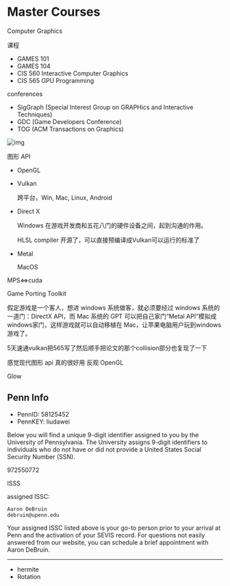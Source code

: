 # Master Courses

Computer Graphics

课程

- GAMES 101
- GAMES 104
- CIS 560 Interactive Computer Graphics
- CIS 565 GPU Programming

conferences

- SigGraph (Special Interest Group on GRAPHics and Interactive Techniques)
- GDC (Game Developers Conference)
- TOG (ACM Transactions on Graphics)

![img](https://imagepphcloud.thepaper.cn/pph/image/257/370/329.jpg)

图形 API

- OpenGL

- Vulkan

  跨平台，Win, Mac, Linux, Android

- Direct X

  Windows 在游戏开发商和五花八门的硬件设备之间，起到沟通的作用。

  HLSL compiler 开源了，可以直接预编译成Vulkan可以运行的标准了

- Metal

  MacOS

MPS<=>cuda

Game Porting Toolkit

假定游戏是一个客人，想进 windows 系统做客，就必须要经过 windows 系统的一道门：DirectX API，而 Mac 系统的 GPT 可以把自己家门“Metal API”模拟成windows家门，这样游戏就可以自动移植在 Mac，让苹果电脑用户玩到windows游戏了。

5天速通vulkan把565写了然后顺手把论文的那个collision部分也复现了一下

感觉现代图形 api 真的很好用 反观 OpenGL

Glow

## Penn Info

- PennID: 58125452
- PennKEY: liudawei

Below you will find a unique 9-digit identifier assigned to you by the University of Pennsylvania. The University assigns 9-digit identifiers to individuals who do not have or did not provide a United States Social Security Number (SSN).

972550772

ISSS

assigned ISSC:

    Aaron DeBruin
    debruin@upenn.edu 

Your assigned ISSC listed above is your go-to person prior to your arrival at Penn and the activation of your SEVIS record. For questions not easily answered from our website, you can schedule a brief appointment with Aaron DeBruin. 

---

- hermite
- Rotation